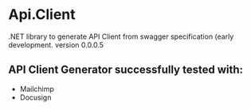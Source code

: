 # Api.Client
.NET library to generate API Client from swagger specification (early development. version 0.0.0.5

## API Client Generator successfully tested with: 

- Mailchimp
- Docusign

